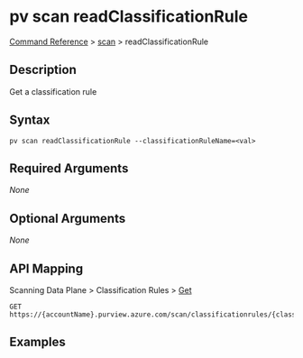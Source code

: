 # pv scan readClassificationRule
[Command Reference](../../../README.md#command-reference) > [scan](./main.md) > readClassificationRule

## Description
Get a classification rule

## Syntax
```
pv scan readClassificationRule --classificationRuleName=<val>
```

## Required Arguments
*None*

## Optional Arguments
*None*

## API Mapping
Scanning Data Plane > Classification Rules > [Get](https://docs.microsoft.com/en-us/rest/api/purview/scanningdataplane/classification-rules/get)
```
GET https://{accountName}.purview.azure.com/scan/classificationrules/{classificationRuleName}
```

## Examples
```powershell

```